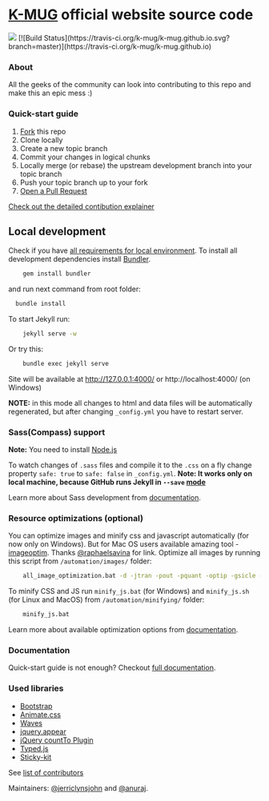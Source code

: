 [K-MUG](http://k-mug.net) official website source code
=================

<img src="https://k-mug.herokuapp.com/badge.svg">
[![Build Status](https://travis-ci.org/k-mug/k-mug.github.io.svg?branch=master)](https://travis-ci.org/k-mug/k-mug.github.io)

### About 
All the geeks of the community can look into contributing to this repo and make this an epic mess :) 

### Quick-start guide
1. [Fork](https://github.com/k-mug/k-mug.github.io/fork) this repo
2. Clone locally
3. Create a new topic branch
4. Commit your changes in logical chunks
5. Locally merge (or rebase) the upstream development branch into your topic branch
6. Push your topic branch up to your fork
7. [Open a Pull Request](https://help.github.com/articles/using-pull-requests/)

[Check out the detailed contibution explainer](https://github.com/k-mug/k-mug.github.io/blob/master/CONTRIBUTING.md)


## Local development

Check if you have [all requirements for local environment](http://jekyllrb.com/docs/installation/).
To install all development dependencies install [Bundler](http://bundler.io/).
```bash
    gem install bundler
``` 
and run next command from root folder:

```bash
  bundle install
```  

To start Jekyll run:
```bash
    jekyll serve -w
```

Or try this:
```bash
    bundle exec jekyll serve
```
Site will be available at http://127.0.0.1:4000/ or http://localhost:4000/ (on Windows)

**NOTE:** in this mode all changes to html and data files will be automatically regenerated, but after changing ```_config.yml``` you have to restart server.

### Sass(Compass) support
**Note:** You need to install [Node.js](http://nodejs.org/download/)

To watch changes of `.sass` files and compile it to the `.css` on a fly change property `safe: true` to `safe: false` in `_config.yml`.
**Note: It works only on local machine, because GitHub runs Jekyll in `--save` [mode](https://help.github.com/articles/using-jekyll-with-pages/#configuration-overrides)**

Learn more about Sass development from [documentation](https://github.com/k-mug/k-mug.github.io/wiki/Sass-development).


### Resource optimizations (optional)

You can optimize images and minify css and javascript automatically (for now only on Windows).
But for Mac OS users available amazing tool - [imageoptim](https://imageoptim.com/). Thanks [@raphaelsavina](https://github.com/raphaelsavina) for link.
Optimize all images by running this script from `/automation/images/` folder:
```bash
    all_image_optimization.bat -d -jtran -pout -pquant -optip -gsicle -svgo
```

To minify CSS and JS run `minify_js.bat` (for Windows) and `minify_js.sh` (for Linux and MacOS) from `/automation/minifying/` folder:
```bash
    minify_js.bat
```

Learn more about available optimization options from [documentation](https://github.com/k-mug/k-mug.github.io/wiki/Resources-optimizations).

### Documentation
Quick-start guide is not enough? Checkout [full documentation](https://github.com/k-mug/k-mug.github.io/wiki).

### Used libraries
* [Bootstrap](https://github.com/twbs/bootstrap)
* [Animate.css](https://github.com/daneden/animate.css)
* [Waves](https://github.com/publicis-indonesia/Waves)
* [jquery.appear](https://github.com/bas2k/jquery.appear)
* [jQuery countTo Plugin](https://github.com/mhuggins/jquery-countTo)
* [Typed.js](https://github.com/mattboldt/typed.js)
* [Sticky-kit](https://github.com/leafo/sticky-kit)


See [list of contributors](https://github.com/k-mug/k-mug.github.io/graphs/contributors)

Maintainers: [@jerriclynsjohn](https://github.com/jerriclynsjohn) and [@anuraj](https://github.com/anuraj).



